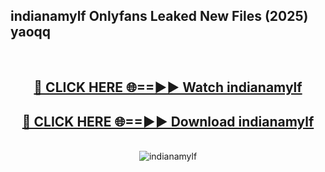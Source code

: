 <h2>indianamylf Onlyfans Leaked New Files (2025) yaoqq</h2>
<br>
<div align="center">
<h2><a href="https://mediafiles.top/indianamylf&ref=git" rel="nofollow">🔴 CLICK HERE 🌐==►► Watch indianamylf</a></h2>
<h2><a href="https://mediafiles.top/indianamylf&ref=git" rel="nofollow">🔴 CLICK HERE 🌐==►► Download indianamylf</a></h2>
<br>
<a href="https://mediafiles.top/indianamylf&ref=git" rel="nofollow" data-target="animated-image.originalLink"><img src="https://i.ibb.co.com/xMMVF88/686577567.gif" alt="indianamylf" style="max-width: 100%; display: inline-block;" data-target="animated-image.originalImage"></a>
</div>
<br>
<br>